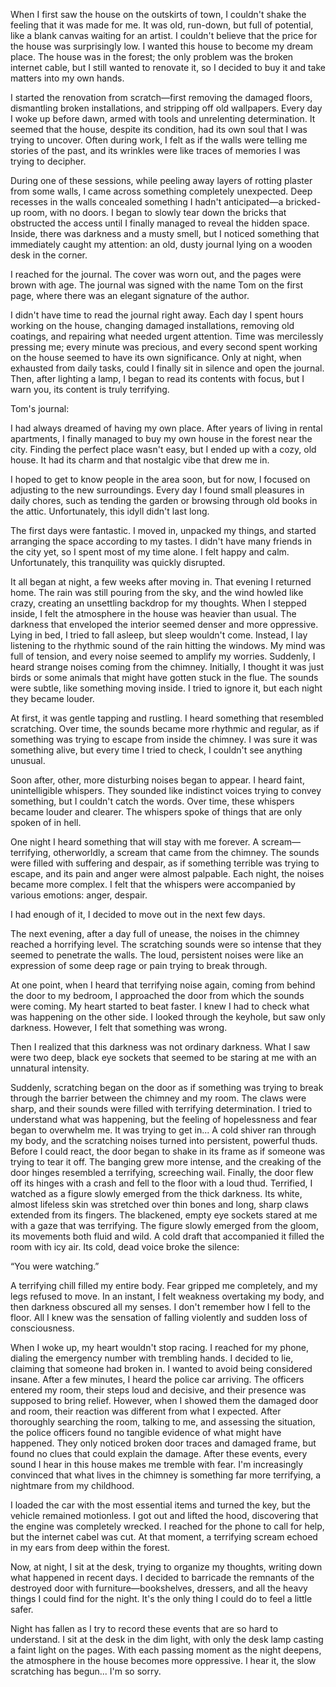  When I first saw the house on the outskirts of town, I couldn't shake the feeling that it was made for me. It was old, run-down, but full of potential, like a blank canvas waiting for an artist. I couldn't believe that the price for the house was surprisingly low. I wanted this house to become my dream place. The house was in the forest; the only problem was the broken internet cable, but I still wanted to renovate it, so I decided to buy it and take matters into my own hands.

I started the renovation from scratch—first removing the damaged floors, dismantling broken installations, and stripping off old wallpapers. Every day I woke up before dawn, armed with tools and unrelenting determination. It seemed that the house, despite its condition, had its own soul that I was trying to uncover. Often during work, I felt as if the walls were telling me stories of the past, and its wrinkles were like traces of memories I was trying to decipher.

During one of these sessions, while peeling away layers of rotting plaster from some walls, I came across something completely unexpected. Deep recesses in the walls concealed something I hadn't anticipated—a bricked-up room, with no doors. I began to slowly tear down the bricks that obstructed the access until I finally managed to reveal the hidden space. Inside, there was darkness and a musty smell, but I noticed something that immediately caught my attention: an old, dusty journal lying on a wooden desk in the corner.

I reached for the journal. The cover was worn out, and the pages were brown with age. The journal was signed with the name Tom on the first page, where there was an elegant signature of the author.

I didn't have time to read the journal right away. Each day I spent hours working on the house, changing damaged installations, removing old coatings, and repairing what needed urgent attention. Time was mercilessly pressing me; every minute was precious, and every second spent working on the house seemed to have its own significance. Only at night, when exhausted from daily tasks, could I finally sit in silence and open the journal. Then, after lighting a lamp, I began to read its contents with focus, but I warn you, its content is truly terrifying.

Tom's journal:

I had always dreamed of having my own place. After years of living in rental apartments, I finally managed to buy my own house in the forest near the city. Finding the perfect place wasn't easy, but I ended up with a cozy, old house. It had its charm and that nostalgic vibe that drew me in.

 I hoped to get to know people in the area soon, but for now, I focused on adjusting to the new surroundings. Every day I found small pleasures in daily chores, such as tending the garden or browsing through old books in the attic. Unfortunately, this idyll didn't last long.

The first days were fantastic. I moved in, unpacked my things, and started arranging the space according to my tastes. I didn't have many friends in the city yet, so I spent most of my time alone. I felt happy and calm. Unfortunately, this tranquility was quickly disrupted.

It all began at night, a few weeks after moving in.
That evening I returned home. The rain was still pouring from the sky, and the wind howled like crazy, creating an unsettling backdrop for my thoughts. When I stepped inside, I felt the atmosphere in the house was heavier than usual. The darkness that enveloped the interior seemed denser and more oppressive. Lying in bed, I tried to fall asleep, but sleep wouldn't come. Instead, I lay listening to the rhythmic sound of the rain hitting the windows. My mind was full of tension, and every noise seemed to amplify my worries. Suddenly, I heard strange noises coming from the chimney. Initially, I thought it was just birds or some animals that might have gotten stuck in the flue. The sounds were subtle, like something moving inside. I tried to ignore it, but each night they became louder.

At first, it was gentle tapping and rustling. I heard something that resembled scratching. Over time, the sounds became more rhythmic and regular, as if something was trying to escape from inside the chimney. I was sure it was something alive, but every time I tried to check, I couldn't see anything unusual.

Soon after, other, more disturbing noises began to appear. I heard faint, unintelligible whispers. They sounded like indistinct voices trying to convey something, but I couldn't catch the words. Over time, these whispers became louder and clearer. The whispers spoke of things that are only spoken of in hell.

One night I heard something that will stay with me forever.
A scream—terrifying, otherworldly, a scream that came from the chimney. The sounds were filled with suffering and despair, as if something terrible was trying to escape, and its pain and anger were almost palpable. Each night, the noises became more complex. I felt that the whispers were accompanied by various emotions: anger, despair.

I had enough of it, I decided to move out in the next few days.

The next evening, after a day full of unease, the noises in the chimney reached a horrifying level. The scratching sounds were so intense that they seemed to penetrate the walls. The loud, persistent noises were like an expression of some deep rage or pain trying to break through.

At one point, when I heard that terrifying noise again, coming from behind the door to my bedroom, I approached the door from which the sounds were coming. My heart started to beat faster. I knew I had to check what was happening on the other side. I looked through the keyhole, but saw only darkness. However, I felt that something was wrong.

Then I realized that this darkness was not ordinary darkness. What I saw were two deep, black eye sockets that seemed to be staring at me with an unnatural intensity.

Suddenly, scratching began on the door as if something was trying to break through the barrier between the chimney and my room. The claws were sharp, and their sounds were filled with terrifying determination. I tried to understand what was happening, but the feeling of hopelessness and fear began to overwhelm me. It was trying to get in...
A cold shiver ran through my body, and the scratching noises turned into persistent, powerful thuds. Before I could react, the door began to shake in its frame as if someone was trying to tear it off. The banging grew more intense, and the creaking of the door hinges resembled a terrifying, screeching wail. Finally, the door flew off its hinges with a crash and fell to the floor with a loud thud. Terrified, I watched as a figure slowly emerged from the thick darkness. Its white, almost lifeless skin was stretched over thin bones and long, sharp claws extended from its fingers. The blackened, empty eye sockets stared at me with a gaze that was terrifying. The figure slowly emerged from the gloom, its movements both fluid and wild. A cold draft that accompanied it filled the room with icy air. Its cold, dead voice broke the silence: 

“You were watching.”

A terrifying chill filled my entire body. Fear gripped me completely, and my legs refused to move. In an instant, I felt weakness overtaking my body, and then darkness obscured all my senses. I don't remember how I fell to the floor. All I knew was the sensation of falling violently and sudden loss of consciousness.

When I woke up, my heart wouldn't stop racing. I reached for my phone, dialing the emergency number with trembling hands. I decided to lie, claiming that someone had broken in. I wanted to avoid being considered insane. After a few minutes, I heard the police car arriving. The officers entered my room, their steps loud and decisive, and their presence was supposed to bring relief. However, when I showed them the damaged door and room, their reaction was different from what I expected. After thoroughly searching the room, talking to me, and assessing the situation, the police officers found no tangible evidence of what might have happened. They only noticed broken door traces and damaged frame, but found no clues that could explain the damage. After these events, every sound I hear in this house makes me tremble with fear. I'm increasingly convinced that what lives in the chimney is something far more terrifying, a nightmare from my childhood.

I loaded the car with the most essential items and turned the key, but the vehicle remained motionless. I got out and lifted the hood, discovering that the engine was completely wrecked. I reached for the phone to call for help, but the internet cabel was cut. At that moment, a terrifying scream echoed in my ears from deep within the forest.

Now, at night, I sit at the desk, trying to organize my thoughts, writing down what happened in recent days. I decided to barricade the remnants of the destroyed door with furniture—bookshelves, dressers, and all the heavy things I could find for the night. It's the only thing I could do to feel a little safer.

Night has fallen as I try to record these events that are so hard to understand. I sit at the desk in the dim light, with only the desk lamp casting a faint light on the pages. With each passing moment as the night deepens, the atmosphere in the house becomes more oppressive.
I hear it, the slow scratching has begun...
I'm so sorry.